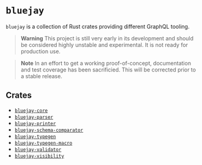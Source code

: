 # `bluejay`

`bluejay` is a collection of Rust crates providing different GraphQL tooling.

> **Warning**
> This project is still very early in its development and should be considered highly unstable and experimental. It is not ready for production use.

> **Note**
> In an effort to get a working proof-of-concept, documentation and test coverage has been sacrificied. This will be corrected prior to a stable release.

## Crates

- [`bluejay-core`](/bluejay-core/README.md)
- [`bluejay-parser`](/bluejay-parser/README.md)
- [`bluejay-printer`](/bluejay-printer/README.md)
- [`bluejay-schema-comparator`](/bluejay-schema-comparator/README.md)
- [`bluejay-typegen`](/bluejay-typegen/README.md)
- [`bluejay-typegen-macro`](/bluejay-typegen-macro/README.md)
- [`bluejay-validator`](/bluejay-validator/README.md)
- [`bluejay-visibility`](/bluejay-visibility/README.md)
